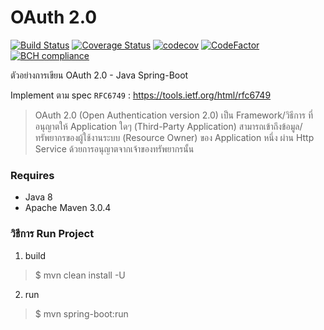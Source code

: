 OAuth 2.0
=================

[![Build Status](https://travis-ci.org/jittagornp/oauth2.svg?branch=master)](https://travis-ci.org/jittagornp/oauth2)
[![Coverage Status](https://coveralls.io/repos/github/jittagornp/oauth2/badge.svg?branch=master)](https://coveralls.io/github/jittagornp/oauth2?branch=master)
[![codecov](https://codecov.io/gh/jittagornp/oauth2/branch/master/graph/badge.svg)](https://codecov.io/gh/jittagornp/oauth2)
[![CodeFactor](https://www.codefactor.io/repository/github/jittagornp/oauth2/badge)](https://www.codefactor.io/repository/github/jittagornp/oauth2)
[![BCH compliance](https://bettercodehub.com/edge/badge/jittagornp/oauth2?branch=master)](https://bettercodehub.com/)

ตัวอย่างการเขียน OAuth 2.0 - Java Spring-Boot

Implement ตาม spec `RFC6749` : https://tools.ietf.org/html/rfc6749

> OAuth 2.0 (Open Authentication version 2.0) เป็น Framework/วิธีการ ที่อนุญาตให้ Application ใดๆ (Third-Party Application) สามารถเข้าถึงข้อมูล/ทรัพยากรของผู้ใช้งานระบบ (Resource Owner) ของ Application หนึ่ง ผ่าน Http Service ด้วยการอนุญาตจากเจ้าของทรัพยากรนั้น  

### Requires
- Java 8
- Apache Maven 3.0.4

### วิธีการ Run Project

1. build

> $ mvn clean install -U

2. run
> $ mvn spring-boot:run

